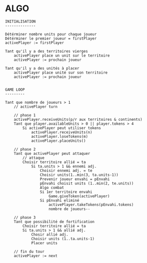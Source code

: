 ALGO
====

    INITIALISATION
    --------------

    Détérminer nombre units pour chaque joueur
    Détérminer le premier joueur = firstPlayer
    activePlayer := firstPlayer

    Tant qu'il y a des territoires vierges
        activePlayer place un unit sur le territoire
        activePlayer := prochain joueur

    Tant qu'il y a des unités à placer
        activePlayer place unité sur son territoire
        activePlayer := prochain joueur


    GAME LOOP
    ---------

    Tant que nombre de joueurs > 1
        // activePlayer turn

        // phase 1
        activePlayer.receiveUnits(p/r aux territoires & continents)
        Tant que player.availableUnits > 0 || player.tokens > 4 
            Si activePlayer peut utiliser tokens
                activePlayer.receiveUnits(n)
                activePlayer.loseTokens(m)
                activePlayer.placeUnits()

        // phase 2
        Tant que activePlayer peut attaquer
            // attaque
            Choisir territoire allié = ta
                Si ta.units > 1 && ennemi adj.
                    Choisir ennemi adj. = te
                    Choisir units(1..min(3, ta.units-1))
                    Prevenir joueur envahi = pEnvahi
                    pEnvahi choisit units (1..min(2, te.units))
                    Algo combat
                    Si 1er territoire envahi
                        Game.giveToken(activePlayer)
                    Si pEnvahi eliminé
                        activePlayer.takeTokens(pEnvahi.tokens)
                        nombre de joueurs--

        // phase 3
        Tant que possibilité de fortification
            Choisir territoire allié = ta
            Si ta.units > 1 && allié adj.
                Chosir allié adj.
                Choisir units (1..ta.units-1)
                Placer units

        // fin du tour
        activePlayer := next